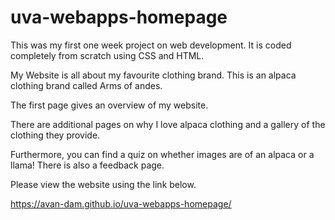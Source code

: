 # uva-webapps-homepage
This was my first one week project on web development. It is coded completely from scratch using CSS and HTML.

My Website is all about my favourite clothing brand. This is an alpaca clothing brand called Arms of andes. 

The first page gives an overview of my website. 

There are additional pages on why I love alpaca clothing and a gallery of the clothing they provide. 

Furthermore, you can find a quiz on whether images are of an alpaca or a llama! There is also a feedback page.

Please view the website using the link below.

https://avan-dam.github.io/uva-webapps-homepage/

